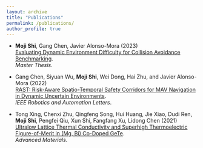 ```yaml
---
layout: archive
title: "Publications"
permalink: /publications/
author_profile: true
---
```


- **Moji Shi**, Gang Chen, Javier Alonso-Mora (2023) <br>
[Evaluating Dynamic Environment Difficulty for Collision Avoidance Benchmarking](https://smoggy-p.github.io/Evaluating_Dynamic_Difficulty/). <br>
*Master Thesis*.

- Gang Chen, Siyuan Wu, **Moji Shi**, Wei Dong, Hai Zhu, and Javier Alonso-Mora (2022) <br>
  [RAST: Risk-Aware Spatio-Temporal Safety Corridors for MAV Navigation in Dynamic Uncertain Environments](https://doi.org/10.1109/LRA.2022.3231832). <br>
  *IEEE Robotics and Automation Letters*.

- Tong Xing, Chenxi Zhu, Qingfeng Song, Hui Huang, Jie Xiao, Dudi Ren, **Moji Shi**, Pengfei Qiu, Xun Shi, Fangfang Xu, Lidong Chen (2021) <br>
[Ultralow Lattice Thermal Conductivity and Superhigh Thermoelectric Figure-of-Merit in (Mg, Bi) Co-Doped GeTe](https://onlinelibrary.wiley.com/doi/abs/10.1002/adma.202008773). <br>
*Advanced Materials*.
